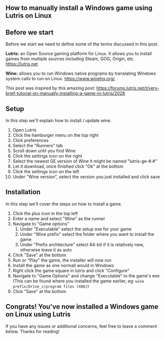 ## How to manually install a Windows game using Lutris on Linux

## Before we start
Before we start we need to define some of the terms discussed in this post. 

**Lutris:** an Open Source gaming platform for Linux. It allows you to install games from multiple sources including Steam, GOG, Origin, etc. <https://lutris.net>

**Wine:** allows you to run Windows native programs by translating Windows system calls to run on Linux. <https://www.winehq.org/>.

This post was inspired by this amazing post: <https://forums.lutris.net/t/very-brief-tutorial-on-manually-installing-a-game-in-lutris/2028>

## Setup
In this step we'll explain how to install / update wine.

1. Open Lutris
2. Click the hamburger menu on the top right
3. Click preferences
4. Select the "Runners" tab
5. Scroll down until you find Wine
6. Click the settings icon on the right
7. Select the newest GE version of Wine it might be named "lutris-ge-#.#"
8. Let it download, once finished click "Ok" at the bottom
9. Click the settings icon on the left
10. Under "Wine version", select the version you just installed and click save

## Installation
In this step we'll cover the steps on how to install a game.

1. Click the plus icon in the top left
2. Enter a name and select "Wine" as the runner
3. Navigate to "Game options"
	1. Under "Executable" select the setup exe for your game
	2. Under "Wine prefix" select the folder where you want to install the game
	3. Under "Prefix architecture" select 64-bit if it is relatively new, otherwise leave it as auto
4. Click "Save" at the bottom
5. Run or "Play" the game, the installer will now run
6. Install the game as one normall would in Windows
7. Right click the game square in lutris and click "Configure"
8. Navigate to "Game Options" and change "Executable" to the game's exe (This can be found where you installed the game earlier, eg: `wine prefix/Drive_c/program files (X86)`)
9. Click "Save" at the bottom

## Congrats! You've now installed a Windows game on Linux using Lutris
If you have any issues or additional concerns, feel free to leave a comment below. Thanks for reading!
